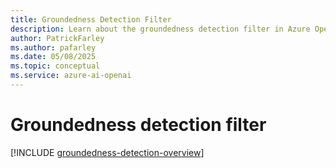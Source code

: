 ```yaml
---
title: Groundedness Detection Filter  
description: Learn about the groundedness detection filter in Azure OpenAI Service.  
author: PatrickFarley  
ms.author: pafarley  
ms.date: 05/08/2025
ms.topic: conceptual  
ms.service: azure-ai-openai  
---
```


# Groundedness detection filter

[!INCLUDE [groundedness-detection-overview](../../content-safety/includes/groundedness-detection-overview.md)]